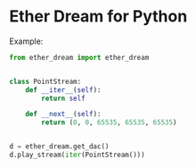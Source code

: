 # Ether Dream for Python

Example:

```python
from ether_dream import ether_dream


class PointStream:
    def __iter__(self):
        return self

    def __next__(self):
        return (0, 0, 65535, 65535, 65535)


d = ether_dream.get_dac()
d.play_stream(iter(PointStream()))
```
